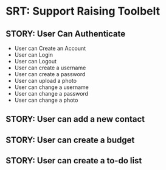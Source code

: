 # SRT: Support Raising Toolbelt
## STORY: User Can Authenticate
- User can Create an Account
- User can Login
- User can Logout
- User can create a username
- User can create a password
- User can upload a photo
- User can change a username
- User can change a password
- User can change a photo

## STORY: User can add a new contact

## STORY: User can create a budget

## STORY: User can create a to-do list